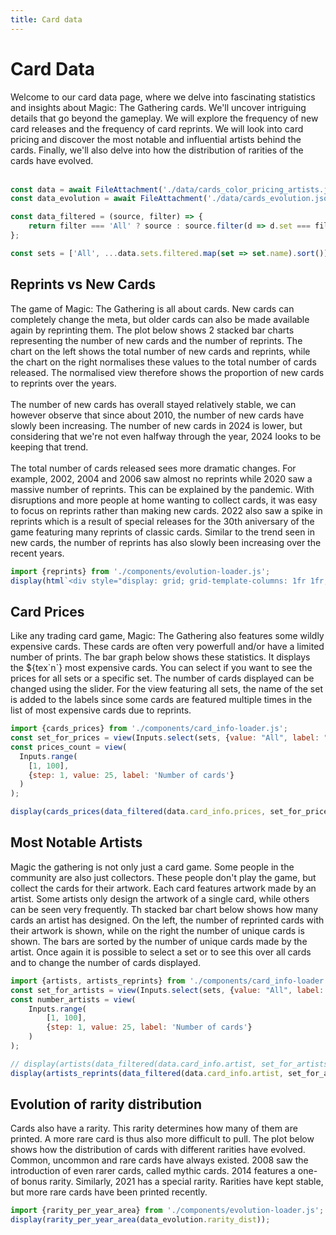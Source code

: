 ```yaml
---
title: Card data
---
```


# Card Data
<div>
Welcome to our card data page, where we delve into fascinating statistics and insights about Magic: The Gathering cards. We'll uncover intriguing details that go beyond the gameplay. We will explore the frequency of new card releases and the frequency of card reprints. We will look into card pricing and discover the most notable and influential artists behind the cards. Finally, we'll also delve into how the distribution of rarities of the cards have evolved.
</div>
<br>

```js
const data = await FileAttachment('./data/cards_color_pricing_artists.json').json();
const data_evolution = await FileAttachment('./data/cards_evolution.json').json();

const data_filtered = (source, filter) => {
    return filter === 'All' ? source : source.filter(d => d.set === filter);
};

const sets = ['All', ...data.sets.filtered.map(set => set.name).sort()];
```

## Reprints vs New Cards
<div>
The game of Magic: The Gathering is all about cards. New cards can completely change the meta, but older cards can also be made available again by reprinting them. The plot below shows 2 stacked bar charts representing the number of new cards and the number of reprints. The chart on the left shows the total number of new cards and reprints, while the chart on the right normalises these values to the total number of cards released. The normalised view therefore shows the proportion of new cards to reprints over the years.
<br><br>
The number of new cards has overall stayed relatively stable, we can however observe that since about 2010, the number of new cards have slowly been increasing. The number of new cards in 2024 is lower, but considering that we're not even halfway through the year, 2024 looks to be keeping that trend.
<br><br>
The total number of cards released sees more dramatic changes. For example, 2002, 2004 and 2006 saw almost no reprints while 2020 saw a massive number of reprints. This can be explained by the pandemic. With disruptions and more people at home wanting to collect cards, it was easy to focus on reprints rather than making new cards. 2022 also saw a spike in reprints which is a result of special releases for the 30th aniversary of the game featuring many reprints of classic cards. Similar to the trend seen in new cards, the number of reprints has also slowly been increasing over the recent years.
</div>

```js
import {reprints} from './components/evolution-loader.js';
display(html`<div style="display: grid; grid-template-columns: 1fr 1fr; column-gap: 20px; row-gap: 20px;">${reprints(data_evolution.reprint_dist)}${reprints(data_evolution.reprint_dist, true)}</div>`)
```

## Card Prices
<div>
Like any trading card game, Magic: The Gathering also features some wildly expensive cards. These cards are often very powerfull and/or have a limited number of prints. The bar graph below shows these statistics. It displays the ${tex`n`} most expensive cards. You can select if you want to see the prices for all sets or a specific set. The number of cards displayed can be changed using the slider. For the view featuring all sets, the name of the set is added to the labels since some cards are featured multiple times in the list of most expensive cards due to reprints.
</div>

```js
import {cards_prices} from './components/card_info-loader.js';
const set_for_prices = view(Inputs.select(sets, {value: "All", label: "Sets"}));
const prices_count = view(
  Inputs.range(
    [1, 100],
    {step: 1, value: 25, label: 'Number of cards'}
  )
);
```

```js
display(cards_prices(data_filtered(data.card_info.prices, set_for_prices), parseInt(prices_count), set_for_prices === 'All'));
```

## Most Notable Artists
<div>
Magic the gathering is not only just a card game. Some people in the community are also just collectors. These people don't play the game, but collect the cards for their artwork. Each card features artwork made by an artist. Some artists only design the artwork of a single card, while others can be seen very frequently. Th stacked bar chart below shows how many cards an artist has designed. On the left, the number of reprinted cards with their artwork is shown, while on the right the number of unique cards is shown. The bars are sorted by the number of unique cards made by the artist. Once again it is possible to select a set or to see this over all cards and to change the number of cards displayed.
</div>

```js
import {artists, artists_reprints} from './components/card_info-loader.js';
const set_for_artists = view(Inputs.select(sets, {value: "All", label: "Sets"}));
const number_artists = view(
    Inputs.range(
        [1, 100],
        {step: 1, value: 25, label: 'Number of cards'}
    )
);
```

```js
// display(artists(data_filtered(data.card_info.artist, set_for_artists), parseInt(number_artists)));
display(artists_reprints(data_filtered(data.card_info.artist, set_for_artists), parseInt(number_artists)));
```

## Evolution of rarity distribution
<div>
Cards also have a rarity. This rarity determines how many of them are printed. A more rare card is thus also more difficult to pull. The plot below shows how the distribution of cards with different rarities have evolved. Common, uncommon and rare cards have always existed. 2008 saw the introduction of even rarer cards, called mythic cards. 2014 features a one-of bonus rarity. Similarly, 2021 has a special rarity. Rarities have kept stable, but more rare cards have been printed recently.
</div>

```js
import {rarity_per_year_area} from './components/evolution-loader.js';
display(rarity_per_year_area(data_evolution.rarity_dist));
```